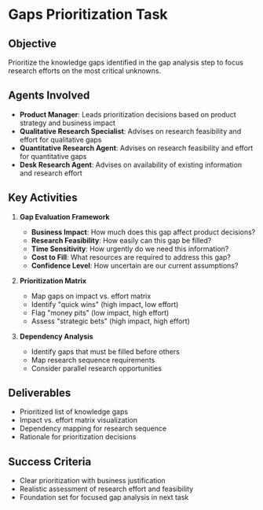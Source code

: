 # Gaps Prioritization Task

## Objective
Prioritize the knowledge gaps identified in the gap analysis step to focus research efforts on the most critical unknowns.

## Agents Involved
- **Product Manager**: Leads prioritization decisions based on product strategy and business impact
- **Qualitative Research Specialist**: Advises on research feasibility and effort for qualitative gaps
- **Quantitative Research Agent**: Advises on research feasibility and effort for quantitative gaps
- **Desk Research Agent**: Advises on availability of existing information and research effort

## Key Activities
1. **Gap Evaluation Framework**
   - **Business Impact**: How much does this gap affect product decisions?
   - **Research Feasibility**: How easily can this gap be filled?
   - **Time Sensitivity**: How urgently do we need this information?
   - **Cost to Fill**: What resources are required to address this gap?
   - **Confidence Level**: How uncertain are our current assumptions?

2. **Prioritization Matrix**
   - Map gaps on impact vs. effort matrix
   - Identify "quick wins" (high impact, low effort)
   - Flag "money pits" (low impact, high effort)
   - Assess "strategic bets" (high impact, high effort)

3. **Dependency Analysis**
   - Identify gaps that must be filled before others
   - Map research sequence requirements
   - Consider parallel research opportunities

## Deliverables
- Prioritized list of knowledge gaps
- Impact vs. effort matrix visualization
- Dependency mapping for research sequence
- Rationale for prioritization decisions

## Success Criteria
- Clear prioritization with business justification
- Realistic assessment of research effort and feasibility
- Foundation set for focused gap analysis in next task